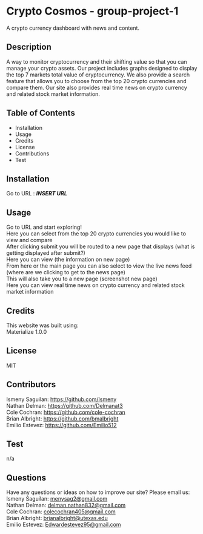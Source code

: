 # Crypto Cosmos - group-project-1
A crypto currency dashboard with news and content.

## Description
A way to monitor cryptocurrency and their shifting value so that you can manage your crypto assets. Our project includes graphs designed to display the top 7 markets total value of cryptocurrency. We also provide a search feature that allows you to choose from the top 20 crypto currencies and compare them. Our site also provides real time news on crypto currency
and related stock market information. 

## Table of Contents 
* Installation
* Usage
* Credits
* License
* Contributions
* Test

## Installation
Go to URL : ***INSERT URL***


## Usage
Go to URL and start exploring! <br >
Here you can select from the top 20 crypto currencies you would like to view and compare  <br >
After clicking submit you will be routed to a new page that displays (what is getting displayed after submit?) <br>
Here you can view (the information on new page) <br >
From here or the main page you can also select to view the live news feed (where are we clicking to get to the news page)<br >
This will also take you to a new page (screenshot new page) <br >
Here you can view real time news on crypto currency and related stock market information 

## Credits
This website was built using: <br >
Materialize  1.0.0


## License
MIT

## Contributors
Ismeny Saguilan: https://github.com/Ismeny <br >
Nathan Delman: https://github.com/Delmanat3 <br >
Cole Cochran: https://github.com/cole-cochran <br >
Brian Albright: https://github.com/bmalbright <br >
Emilio Estevez: https://github.com/Emilio512 <br >

## Test
n/a

## Questions
Have any questions or ideas on how to improve our site? Please email us: <br >
Ismeny Saguilan: menysag2@gmail.com <br >
Nathan Delman: delman.nathan832@gmail.com  <br >
Cole Cochran: colecochran405@gmail.com <br >
Brian Albright: brianalbright@utexas.edu <br >
Emilio Estevez: Edwardestevez95@gmail.com <br >

